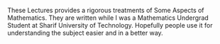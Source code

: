 These Lectures provides a rigorous treatments of Some Aspects of Mathematics.
They are written while I was a Mathematics Undergrad Student at Sharif University of Technology.
Hopefully people use it for understanding the subject easier and in a better way.


